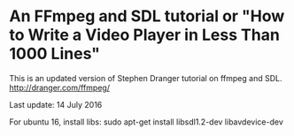 An FFmpeg and SDL tutorial or "How to Write a Video Player in Less Than 1000 Lines"
===================

This is an updated version of Stephen Dranger tutorial on ffmpeg and SDL.
http://dranger.com/ffmpeg/

Last update: 14 July 2016

For ubuntu 16, install libs: 
      sudo apt-get install libsdl1.2-dev libavdevice-dev

